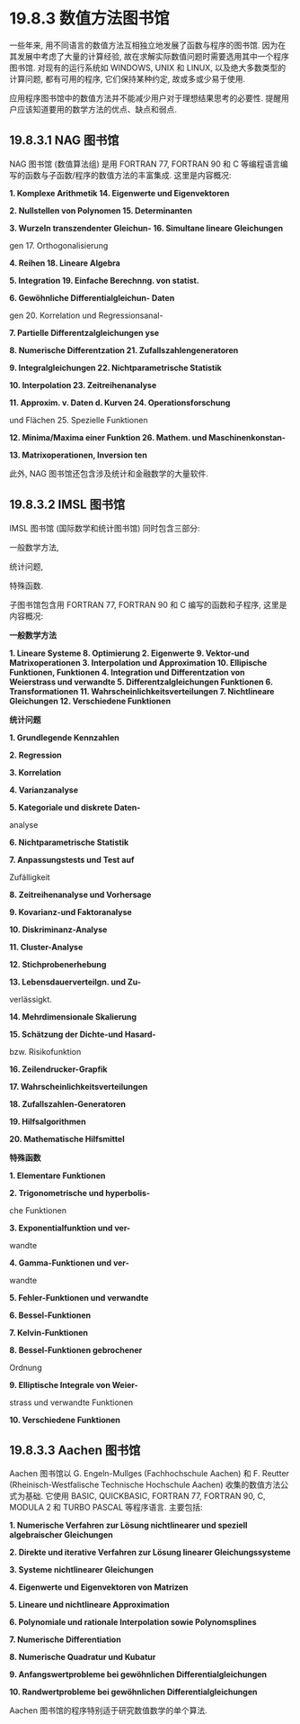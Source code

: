 # 19.8.3 数值方法图书馆

一些年来, 用不同语言的数值方法互相独立地发展了函数与程序的图书馆. 因为在其发展中考虑了大量的计算经验, 故在求解实际数值问题时需要选用其中一个程序图书馆. 对现有的运行系统如 WINDOWS, UNIX 和 LINUX, 以及绝大多数类型的计算问题, 都有可用的程序, 它们保持某种约定, 故或多或少易于使用.

应用程序图书馆中的数值方法并不能减少用户对于理想结果思考的必要性. 提醒用户应该知道要用的数学方法的优点、缺点和弱点.

## 19.8.3.1 NAG 图书馆

NAG 图书馆 (数值算法组) 是用 FORTRAN 77, FORTRAN 90 和 C 等编程语言编写的函数与子函数/程序的数值方法的丰富集成. 这里是内容概况:

**1. Komplexe Arithmetik 14. Eigenwerte und Eigenvektoren**

**2. Nullstellen von Polynomen 15. Determinanten**

**3. Wurzeln transzendenter Gleichun- 16. Simultane lineare Gleichungen**

gen 17. Orthogonalisierung

**4. Reihen 18. Lineare Algebra**

**5. Integration 19. Einfache Berechnng. von statist.**

**6. Gewöhnliche Differentialgleichun- Daten**

gen 20. Korrelation und Regressionsanal-

**7. Partielle Differentzalgleichungen yse**

**8. Numerische Differentzation 21. Zufallszahlengeneratoren**

**9. Integralgleichungen 22. Nichtparametrische Statistik**

**10. Interpolation 23. Zeitreihenanalyse**

**11. Approxim. v. Daten d. Kurven 24. Operationsforschung**

und Flächen 25. Spezielle Funktionen

**12. Minima/Maxima einer Funktion 26. Mathem. und Maschinenkonstan-**

**13. Matrixoperationen, Inversion ten**

此外, NAG 图书馆还包含涉及统计和金融数学的大量软件.

## 19.8.3.2 IMSL 图书馆

IMSL 图书馆 (国际数学和统计图书馆) 同时包含三部分:

一般数学方法,

统计问题,

特殊函数.

子图书馆包含用 FORTRAN 77, FORTRAN 90 和 C 编写的函数和子程序, 这里是内容概况:

**一般数学方法**

**1. Lineare Systeme 8. Optimierung 2. Eigenwerte 9. Vektor-und Matrixoperationen 3. Interpolation und Approximation 10. Ellipische Funktionen, Funktionen 4. Integration und Differentzation von Weierstrass und verwandte 5. Differentzalgleichungen Funktionen 6. Transformationen 11. Wahrscheinlichkeitsverteilungen 7. Nichtlineare Gleichungen 12. Verschiedene Funktionen**

**统计问题**

**1. Grundlegende Kennzahlen**

**2. Regression**

**3. Korrelation**

**4. Varianzanalyse**

**5. Kategoriale und diskrete Daten-**

analyse

**6. Nichtparametrische Statistik**

**7. Anpassungstests und Test auf**

Zufälligkeit

**8. Zeitreihenanalyse und Vorhersage**

**9. Kovarianz-und Faktoranalyse**

**10. Diskriminanz-Analyse**

**11. Cluster-Analyse**

**12. Stichprobenerhebung**

**13. Lebensdauerverteilgn. und Zu-**

verlässigkt.

**14. Mehrdimensionale Skalierung**

**15. Schätzung der Dichte-und Hasard-**

bzw. Risikofunktion

**16. Zeilendrucker-Grapfik**

**17. Wahrscheinlichkeitsverteilungen**

**18. Zufallszahlen-Generatoren**

**19. Hilfsalgorithmen**

**20. Mathematische Hilfsmittel**

**特殊函数**

**1. Elementare Funktionen**

**2. Trigonometrische und hyperbolis-**

che Funktionen

**3. Exponentialfunktion und ver-**

wandte

**4. Gamma-Funktionen und ver-**

wandte

**5. Fehler-Funktionen und verwandte**

**6. Bessel-Funktionen**

**7. Kelvin-Funktionen**

**8. Bessel-Funktionen gebrochener**

Ordnung

**9. Elliptische Integrale von Weier-**

strass und verwandte Funktionen

**10. Verschiedene Funktionen**

## 19.8.3.3 Aachen 图书馆

Aachen 图书馆以 G. Engeln-Mullges (Fachhochschule Aachen) 和 F. Reutter (Rheinisch-Westfalische Technische Hochschule Aachen) 收集的数值方法公式为基础. 它使用 BASIC, QUICKBASIC, FORTRAN 77, FORTRAN 90, C, MODULA 2 和 TURBO PASCAL 等程序语言. 主要包括:

**1. Numerische Verfahren zur Lösung nichtlinearer und speziell algebraischer Gleichungen**

**2. Direkte und iterative Verfahren zur Lösung linearer Gleichungssysteme**

**3. Systeme nichtlinearer Gleichungen**

**4. Eigenwerte und Eigenvektoren von Matrizen**

**5. Lineare und nichtlineare Approximation**

**6. Polynomiale und rationale Interpolation sowie Polynomsplines**

**7. Numerische Differentiation**

**8. Numerische Quadratur und Kubatur**

**9. Anfangswertprobleme bei gewöhnlichen Differentialgleichungen**

**10. Randwertprobleme bei gewöhnlichen Differentialgleichungen**

Aachen 图书馆的程序特别适于研究数值数学的单个算法.

